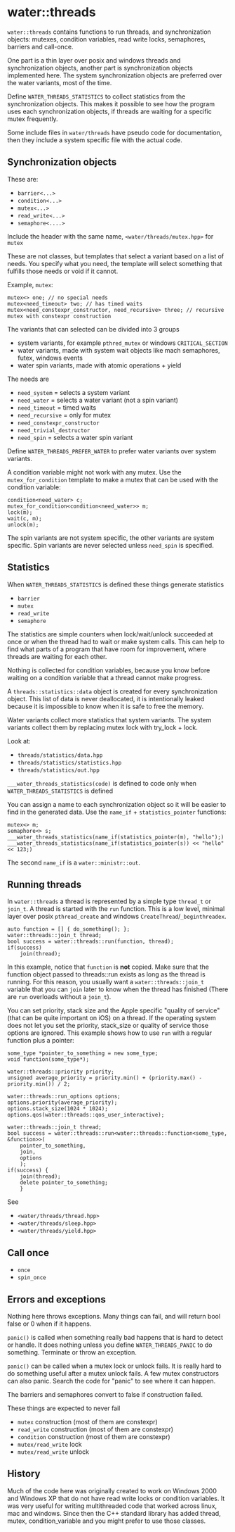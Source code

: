 # water::threads

`water::threads` contains functions to run threads, and synchronization objects: mutexes, condition
variables, read write locks, semaphores, barriers and call-once.

One part is a thin layer over posix and windows threads and synchronization objects, another part is
synchronization objects implemented here. The system synchronization objects are preferred over the
water variants, most of the time.

Define `WATER_THREADS_STATISTICS` to collect statistics from the synchronization objects. This makes
it possible to see how the program uses each synchronization objects, if threads are waiting for a
specific mutex frequently.

Some include files in `water/threads` have pseudo code for documentation, then they include a system
specific file with the actual code.


## Synchronization objects

These are:

- `barrier<...>`
- `condition<...>`
- `mutex<...>`
- `read_write<...>`
- `semaphore<....>`

Include the header with the same name, `<water/threads/mutex.hpp>` for `mutex`

These are not classes, but templates that select a variant based on a list of needs. You specify
what you need, the template will select something that fulfills those needs or void if it cannot.

Example, `mutex`:

	mutex<> one; // no special needs
	mutex<need_timeout> two; // has timed waits
	mutex<need_constexpr_constructor, need_recursive> three; // recursive mutex with constexpr construction

The variants that can selected can be divided into 3 groups

- system variants, for example `pthred_mutex` or windows `CRITICAL_SECTION`
- water variants, made with system wait objects like mach semaphores, futex, windows events
- water spin variants, made with atomic operations + yield

The needs are

- `need_system` = selects a system variant                
- `need_water` = selects a water variant (not a spin variant)
- `need_timeout` = timed waits
- `need_recursive` = only for mutex 
- `need_constexpr_constructor`
- `need_trivial_destructor`
- `need_spin` = selects a water spin variant 

Define `WATER_THREADS_PREFER_WATER` to prefer water variants over system variants.

A condition variable might not work with any mutex. Use the `mutex_for_condition` template to make a
mutex that can be used with the condition variable:

	condition<need_water> c;
	mutex_for_condition<condition<need_water>> m;
	lock(m);
	wait(c, m);
	unlock(m);

The spin variants are not system specific, the other variants are system specific.
Spin variants are never selected unless `need_spin` is specified.

## Statistics

When `WATER_THREADS_STATISTICS` is defined these things generate statistics

- `barrier`
- `mutex`
- `read_write`
- `semaphore`

The statistics are simple counters when lock/wait/unlock succeeded at once or when the thread had
to wait or make system calls. This can help to find what parts of a program that have room for
improvement, where threads are waiting for each other. 

Nothing is collected for condition variables, because you know before waiting on a condition
variable that a thread cannot make progress.

A `threads::statistics::data` object is created for every synchronization object. This list of data is
never deallocated, it is intentionally leaked because it is impossible to know when it is safe to
free the memory.

Water variants collect more statistics that system variants. The system variants collect them by
replacing mutex lock with try_lock + lock.

Look at:

- `threads/statistics/data.hpp`
- `threads/statistics/statistics.hpp`
- `threads/statistics/out.hpp`

`___water_threads_statistics(code)` is defined to code only when `WATER_THREADS_STATISTICS` is defined

You can assign a name to each synchronization object so it will be easier to find in the generated
data. Use the `name_if` + `statistics_pointer` functions:

	mutex<> m;
	semaphore<> s;
	___water_threads_statistics(name_if(statistics_pointer(m), "hello");)
	___water_threads_statistics(name_if(statistics_pointer(s)) << "hello" << 123;)

The second `name_if` is a `water::ministr::out`.


## Running threads

In `water::threads` a thread is represented by a simple type `thread_t` or `join_t`. A thread is started with the `run` function. This is a low level, minimal layer over posix `pthread_create` and windows `CreateThread`/`_beginthreadex`.

	auto function = [] { do_something(); };
	water::threads::join_t thread;
	bool success = water::threads::run(function, thread);
	if(success)
		join(thread);

In this example, notice that `function` is **not** copied. Make sure that the function object passed to threads::run exists as long as the thread is running. For this reason, you usually want a `water::threads::join_t` variable that you can `join` later to know when the thread has finished (There are `run` overloads without a `join_t`).

You can set priority, stack size and the Apple specific "quality of service" (that can be quite important on iOS) on a thread. If the operating system does not let you set the priority, stack_size or quality of service those options are ignored. This example shows how to use `run` with a regular function plus a pointer:

	some_type *pointer_to_something = new some_type;
	void function(some_type*);
	
	water::threads::priority priority;
	unsigned average_priority = priority.min() + (priority.max() - priority.min()) / 2;
	
	water::threads::run_options options;
	options.priority(average_priority);
	options.stack_size(1024 * 1024);
	options.qos(water::threads::qos_user_interactive);
	
	water::threads::join_t thread;
	bool success = water::threads::run<water::threads::function<some_type, &function>>(
		pointer_to_something,
		join,
		options
		);
	if(success) {
		join(thread);
		delete pointer_to_something;
		}

See

- `<water/threads/thread.hpp>`
- `<water/threads/sleep.hpp>`
- `<water/threads/yield.hpp>`




## Call once

- `once`
- `spin_once`


## Errors and exceptions

Nothing here throws exceptions. Many things can fail, and will return bool false or 0 when if it
happens.

`panic()` is called when something really bad happens that is hard to detect or handle. It does nothing
unless you define `WATER_THREADS_PANIC` to do something. Terminate or throw an exception.

`panic()` can be called when a mutex lock or unlock fails. It is really hard to do something useful
after a mutex unlock fails. A few mutex constructors can also panic. Search the code for "panic" to
see where it can happen.

The barriers and semaphores convert to false if construction failed.

These things are expected to never fail

- `mutex` construction (most of them are constexpr)
- `read_write` construction (most of them are constexpr)
- `condition` construction (most of them are constexpr)
- `mutex/read_write` lock
- `mutex/read_write` unlock

## History

Much of the code here was originally created to work on Windows 2000 and Windows XP that do not have read write locks or condition variables. It was very useful for writing multithreaded code that worked across linux, mac and windows. Since then the C++ standard library has added thread, mutex, condition_variable and you might prefer to use those classes.

